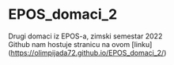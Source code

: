 # EPOS_domaci_2
Drugi domaci iz EPOS-a, zimski semestar 2022 <br>
Github nam hostuje stranicu na ovom [linku] (https://olimpijada72.github.io/EPOS_domaci_2/)
